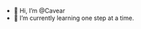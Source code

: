 - 👋 Hi, I’m @Cavear
- 🌱 I’m currently learning one step at a time.

<!---
Cavear/Cavear is a ✨ special ✨ repository because its `README.md` (this file) appears on your GitHub profile.
You can click the Preview link to take a look at your changes.
--->

